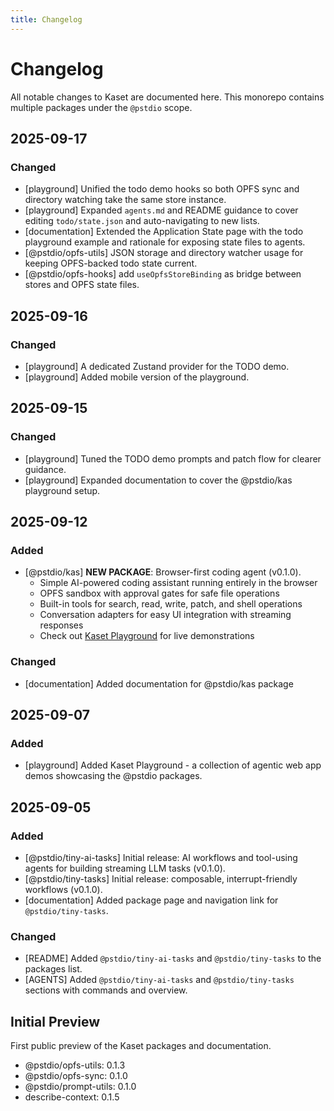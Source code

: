 ```yaml
---
title: Changelog
---
```


# Changelog

All notable changes to Kaset are documented here. This monorepo contains multiple packages under the `@pstdio` scope.

## 2025-09-17

### Changed

- [playground] Unified the todo demo hooks so both OPFS sync and directory watching take the same store instance.
- [playground] Expanded `agents.md` and README guidance to cover editing `todo/state.json` and auto-navigating to new lists.
- [documentation] Extended the Application State page with the todo playground example and rationale for exposing state files to agents.
- [@pstdio/opfs-utils] JSON storage and directory watcher usage for keeping OPFS-backed todo state current.
- [@pstdio/opfs-hooks] add `useOpfsStoreBinding` as bridge between stores and OPFS state files.

## 2025-09-16

### Changed

- [playground] A dedicated Zustand provider for the TODO demo.
- [playground] Added mobile version of the playground.

## 2025-09-15

### Changed

- [playground] Tuned the TODO demo prompts and patch flow for clearer guidance.
- [playground] Expanded documentation to cover the @pstdio/kas playground setup.

## 2025-09-12

### Added

- [@pstdio/kas] **NEW PACKAGE**: Browser-first coding agent (v0.1.0).
  - Simple AI-powered coding assistant running entirely in the browser
  - OPFS sandbox with approval gates for safe file operations
  - Built-in tools for search, read, write, patch, and shell operations
  - Conversation adapters for easy UI integration with streaming responses
  - Check out [Kaset Playground](https://kaset.dev) for live demonstrations

### Changed

- [documentation] Added documentation for @pstdio/kas package

## 2025-09-07

### Added

- [playground] Added Kaset Playground - a collection of agentic web app demos showcasing the @pstdio packages.

## 2025-09-05

### Added

- [@pstdio/tiny-ai-tasks] Initial release: AI workflows and tool-using agents for building streaming LLM tasks (v0.1.0).
- [@pstdio/tiny-tasks] Initial release: composable, interrupt-friendly workflows (v0.1.0).
- [documentation] Added package page and navigation link for `@pstdio/tiny-tasks`.

### Changed

- [README] Added `@pstdio/tiny-ai-tasks` and `@pstdio/tiny-tasks` to the packages list.
- [AGENTS] Added `@pstdio/tiny-ai-tasks` and `@pstdio/tiny-tasks` sections with commands and overview.

## Initial Preview

First public preview of the Kaset packages and documentation.

- @pstdio/opfs-utils: 0.1.3
- @pstdio/opfs-sync: 0.1.0
- @pstdio/prompt-utils: 0.1.0
- describe-context: 0.1.5
